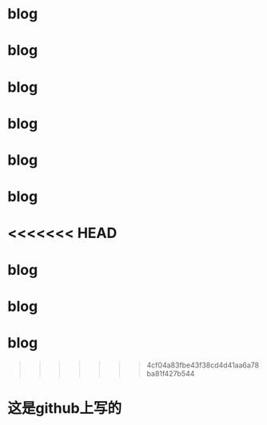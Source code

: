 # blog
# blog
# blog
# blog
# blog
# blog
<<<<<<< HEAD
=======
# blog
# blog
# blog
>>>>>>> 4cf04a83fbe43f38cd4d41aa6a78ba81f427b544
# 这是github上写的
